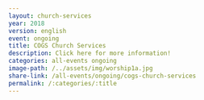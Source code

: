 ```yaml
---
layout: church-services
year: 2018
version: english
event: ongoing
title: COGS Church Services
description: Click here for more information!
categories: all-events ongoing
image-path: /../assets/img/worship1a.jpg
share-link: /all-events/ongoing/cogs-church-services
permalink: /:categories/:title
---
```

